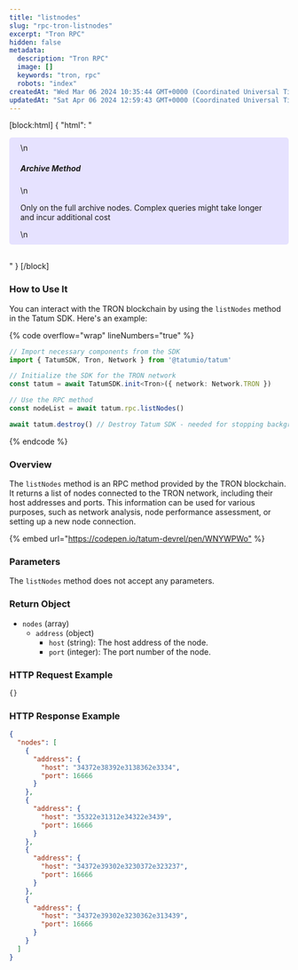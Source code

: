 ```yaml
---
title: "listnodes"
slug: "rpc-tron-listnodes"
excerpt: "Tron RPC"
hidden: false
metadata: 
  description: "Tron RPC"
  image: []
  keywords: "tron, rpc"
  robots: "index"
createdAt: "Wed Mar 06 2024 10:35:44 GMT+0000 (Coordinated Universal Time)"
updatedAt: "Sat Apr 06 2024 12:59:43 GMT+0000 (Coordinated Universal Time)"
---
```

[block:html]
{
  "html": "<div style="padding: 10px 20px; border-radius: 5px; background-color: #e6e2ff; margin: 0 0 30px 0;">\n  <h5>Archive Method</h5>\n  <p>Only on the full archive nodes. Complex queries might take longer and incur additional cost</p>\n</div>"
}
[/block]


### How to Use It

You can interact with the TRON blockchain by using the `listNodes` method in the Tatum SDK. Here's an example:

{% code overflow="wrap" lineNumbers="true" %}

```typescript
// Import necessary components from the SDK
import { TatumSDK, Tron, Network } from '@tatumio/tatum'

// Initialize the SDK for the TRON network
const tatum = await TatumSDK.init<Tron>({ network: Network.TRON })

// Use the RPC method
const nodeList = await tatum.rpc.listNodes()

await tatum.destroy() // Destroy Tatum SDK - needed for stopping background jobs
```

{% endcode %}

### Overview

The `listNodes` method is an RPC method provided by the TRON blockchain. It returns a list of nodes connected to the TRON network, including their host addresses and ports. This information can be used for various purposes, such as network analysis, node performance assessment, or setting up a new node connection.

{% embed url="<https://codepen.io/tatum-devrel/pen/WNYWPWo"> %}

### Parameters

The `listNodes` method does not accept any parameters.

### Return Object

- `nodes` (array)
  - `address` (object)
    - `host` (string): The host address of the node.
    - `port` (integer): The port number of the node.

### HTTP Request Example

```bash
{}
```

### HTTP Response Example

```json
{
  "nodes": [
    {
      "address": {
        "host": "34372e38392e3138362e3334",
        "port": 16666
      }
    },
    {
      "address": {
        "host": "35322e31312e34322e3439",
        "port": 16666
      }
    },
    {
      "address": {
        "host": "34372e39302e3230372e323237",
        "port": 16666
      }
    },
    {
      "address": {
        "host": "34372e39302e3230362e313439",
        "port": 16666
      }
    }
  ]
}
```
